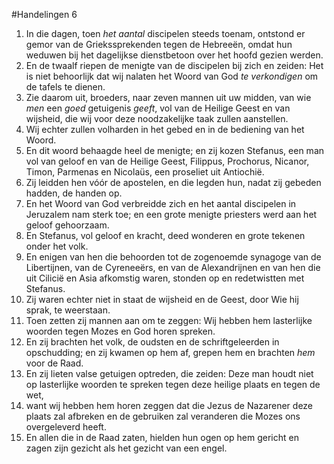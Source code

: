 #Handelingen 6
1. In die dagen, toen *het aantal* discipelen steeds toenam, ontstond er gemor van de Griekssprekenden tegen de Hebreeën, omdat hun weduwen bij het dagelijkse dienstbetoon over het hoofd gezien werden.
2. En de twaalf riepen de menigte van de discipelen bij zich en zeiden: Het is niet behoorlijk dat wij nalaten het Woord van God *te verkondigen* om de tafels te dienen.
3. Zie daarom uit, broeders, naar zeven mannen uit uw midden, van wie *men* een *goed* getuigenis *geeft*, vol van de Heilige Geest en van wijsheid, die wij voor deze noodzakelijke taak zullen aanstellen.
4. Wij echter zullen volharden in het gebed en in de bediening van het Woord.
5. En dit woord behaagde heel de menigte; en zij kozen Stefanus, een man vol van geloof en van de Heilige Geest, Filippus, Prochorus, Nicanor, Timon, Parmenas en Nicolaüs, een proseliet uit Antiochië.
6. Zij leidden hen vóór de apostelen, en die legden hun, nadat zij gebeden hadden, de handen op.
7. En het Woord van God verbreidde zich en het aantal discipelen in Jeruzalem nam sterk toe; en een grote menigte priesters werd aan het geloof gehoorzaam.
8. En Stefanus, vol geloof en kracht, deed wonderen en grote tekenen onder het volk.
9. En enigen van hen die behoorden tot de zogenoemde synagoge van de Libertijnen, van de Cyreneeërs, en van de Alexandrijnen en van hen die uit Cilicië en Asia afkomstig waren, stonden op en redetwistten met Stefanus.
10. Zij waren echter niet in staat de wijsheid en de Geest, door Wie hij sprak, te weerstaan.
11. Toen zetten zij mannen aan om te zeggen: Wij hebben hem lasterlijke woorden tegen Mozes en God horen spreken.
12. En zij brachten het volk, de oudsten en de schriftgeleerden in opschudding; en zij kwamen op hem af, grepen hem en brachten *hem* voor de Raad.
13. En zij lieten valse getuigen optreden, die zeiden: Deze man houdt niet op lasterlijke woorden te spreken tegen deze heilige plaats en tegen de wet,
14. want wij hebben hem horen zeggen dat die Jezus de Nazarener deze plaats zal afbreken en de gebruiken zal veranderen die Mozes ons overgeleverd heeft.
15. En allen die in de Raad zaten, hielden hun ogen op hem gericht en zagen zijn gezicht als het gezicht van een engel.
